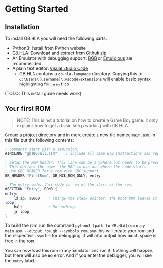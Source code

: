 # Getting Started

## Installation

To install GB.HLA you will need the following parts:

* Python3: Install from [Python website](https://www.python.org/)
* GB.HLA: Download and extract from [Github zip](https://github.com/daid/GB.HLA/archive/refs/heads/main.zip)
* An Emulator with debugging support: [BGB](https://bgb.bircd.org/) or [Emulicious](https://emulicious.net/) are recommended.
* A plain text editor: [Visual Studio Code](https://code.visualstudio.com/) 
    * GB.HLA contains a `gb-hla-language` directory. Copying this to `C:\Users\[username]\.vscode\extensions` will enable basic syntax highlighting for `.asm` files

(TODO: This install guide needs work)

## Your first ROM

> NOTE: This is not a tutorial on how to create a Game Boy game. It only explains how to get a basic setup working with GB.HLA.

Create a project directory and in there create a new file named `main.asm`. In this file put the following contents:

```asm
; Comments start with a semicolon.
#INCLUDE "gbz80/all.asm"    ; include all Game Boy instructions and registers.

; Setup the ROM header. This line can be anywhere but needs to be present for a valid ROM.
; This defines the name, the MBC to use and where the code starts.
; Use GBC_HEADER for a rom with GBC support.
GB_HEADER "FirstRom", GB_MCB_ROM_ONLY, entry

; The entry code, this code is ran at the start of the rom.
#SECTION "Entry", ROM0 {
entry:
    ld sp, $E000    ; Change the stack pointer, the boot ROM leaves it in HRAM, but HRAM is too valuable for that.
loop:
    halt            ; Do nothing.
    jr loop
}
```

To build the rom run the command `python3 [path-to-GB.HLA]/main.py main.asm --output rom.gb --symbols rom.sym` this will create your rom and the respective `.sym` file for debugging. It will also output how much space is free in the rom.

You can now load this rom in any Emulator and run it. Nothing will happen, but there will also be no error. And if you enter the debugger, you will see the `entry` label.